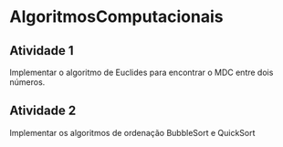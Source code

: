 # AlgoritmosComputacionais

## Atividade 1

Implementar o algoritmo de Euclides para encontrar o MDC entre dois números.

## Atividade 2

Implementar os algoritmos de ordenação BubbleSort e QuickSort
